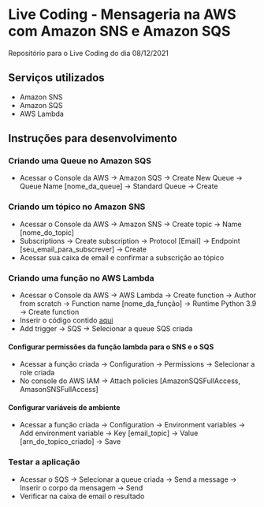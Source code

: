 # Live Coding - Mensageria na AWS com Amazon SNS e Amazon SQS

Repositório para o Live Coding do dia 08/12/2021

## Serviços utilizados

- Amazon SNS
- Amazon SQS
- AWS Lambda

## Instruções para desenvolvimento

### Criando uma Queue no Amazon SQS

- Acessar o Console da AWS -> Amazon SQS -> Create New Queue -> Queue Name [nome_da_queue] -> Standard Queue -> Create

### Criando um tópico no Amazon SNS 

- Acessar o Console da AWS -> Amazon SNS -> Create topic -> Name [nome_do_topic]
- Subscriptions -> Create subscription -> Protocol [Email] -> Endpoint [seu_email_para_subscrever] -> Create
- Acessar sua caixa de email e confirmar a subscrição ao tópico

### Criando uma função no AWS Lambda

- Acessar o Console da AWS -> AWS Lambda -> Create function -> Author from scratch -> Function name [nome_da_função] -> Runtime Python 3.9 -> Create function
- Inserir o código contido [aqui](src/email.py)
- Add trigger -> SQS -> Selecionar a queue SQS criada

#### Configurar permissões da função lambda para o SNS e o SQS

- Acessar a função criada -> Configuration -> Permissions -> Selecionar a role criada
- No console do AWS IAM -> Attach policies [AmazonSQSFullAccess, AmasonSNSFullAccess]

#### Configurar variáveis de ambiente

- Acessar a função criada -> Configuration -> Environment variables -> Add environment variable -> Key [email_topic] -> Value [arn_do_topico_criado] -> Save

### Testar a aplicação

- Acessar o SQS -> Selecionar a queue criada -> Send a message -> Inserir o corpo da mensagem -> Send
- Verificar na caixa de email o resultado

